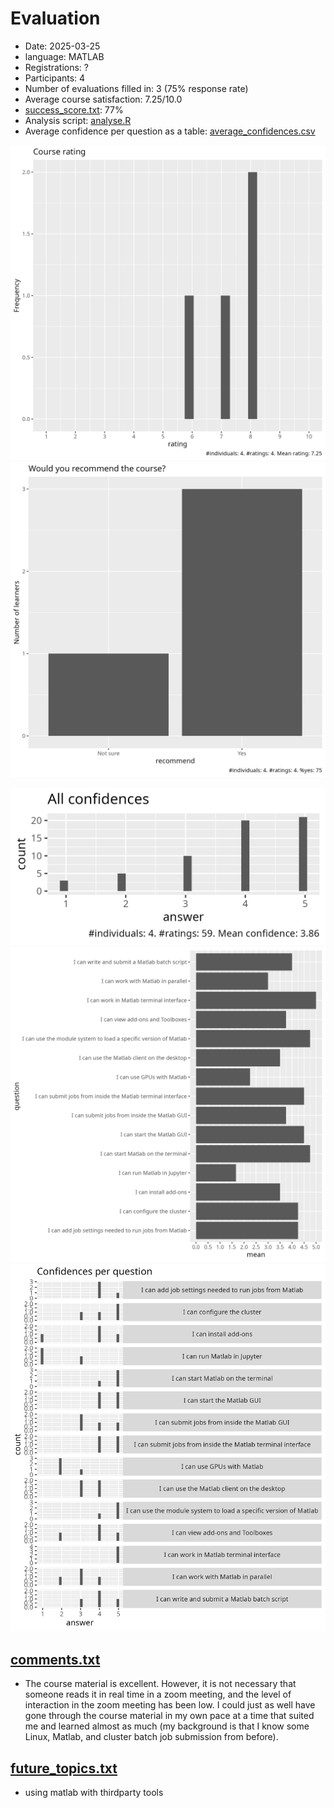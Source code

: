 # Evaluation

- Date: 2025-03-25
- language: MATLAB
- Registrations: ?
- Participants: 4
- Number of evaluations filled in: 3 (75% response rate)
- Average course satisfaction: 7.25/10.0
- [success_score.txt](success_score.txt): 77%
- Analysis script: [analyse.R](analyse.R)
- Average confidence per question as a table: [average_confidences.csv](average_confidences.csv)

![Course rating](course_rating.png)
![Would recommend course](recommend.png)

![All confidences](all_confidences.png)
![Average confidence per question](average_confidences_per_question.png)
![Confidences per question](confidences_per_question.png)

## [comments.txt](comments.txt)

- The course material is excellent. However, it is not necessary that someone reads it in real time in a zoom meeting, and the level of interaction in the zoom meeting has been low. I could just as well have gone through the course material in my own pace at a time that suited me and learned almost as much (my background is that I know some Linux, Matlab, and cluster batch job submission from before).

## [future_topics.txt](future_topics.txt)

- using matlab with thirdparty tools
